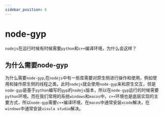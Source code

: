 ```yaml
---
sidebar_position: 6
---
```


# node-gyp

`nodejs`在运行时候有时候需要`python`和`c++`编译环境，为什么会这样？

## 为什么需要node-gyp
 
为什么需要`node-gyp`,在`nodejs`中有一些库需要对原生侧进行操作和使用，例如使用和操作原生侧的线程之类。此时`nodejs`就会使用`node-gyp`来和原生交互，但是`node-gyp`是基于`python`编写的`gyp`的`nodejs`版本，所以在`node-gyp`运行的时候需要`python`环境。而在我们常用的系统`windows`和`macos`中，`c++`环境也是底层实现的主要方式，所以`node-gyp`需要`c++`编译环境，在`macos`中通常安装`xcode`解决，在`windows`中通常安装`visula studio`解决。